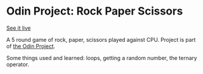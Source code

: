 # Odin Project: Rock Paper Scissors

[See it live](https://m-mackey.github.io/rock-paper-scissors/)

A 5 round game of rock, paper, scissors played against CPU. Project is part of [the Odin Project](https://www.theodinproject.com/lessons/foundations-rock-paper-scissors).


Some things used and learned: loops, getting a random number, the ternary operator.
